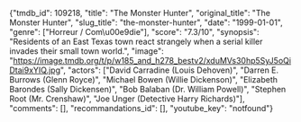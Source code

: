 {"tmdb_id": 109218, "title": "The Monster Hunter", "original_title": "The Monster Hunter", "slug_title": "the-monster-hunter", "date": "1999-01-01", "genre": ["Horreur / Com\u00e9die"], "score": "7.3/10", "synopsis": "Residents of an East Texas town react strangely when a serial killer invades their small town world.", "image": "https://image.tmdb.org/t/p/w185_and_h278_bestv2/xduMVs30hp5SyJ5oQiDtai9xYIQ.jpg", "actors": ["David Carradine (Louis Dehoven)", "Darren E. Burrows (Glenn Royce)", "Michael Bowen (Willie Dickenson)", "Elizabeth Barondes (Sally Dickensen)", "Bob Balaban (Dr. William Powell)", "Stephen Root (Mr. Crenshaw)", "Joe Unger (Detective Harry Richards)"], "comments": [], "recommandations_id": [], "youtube_key": "notfound"}